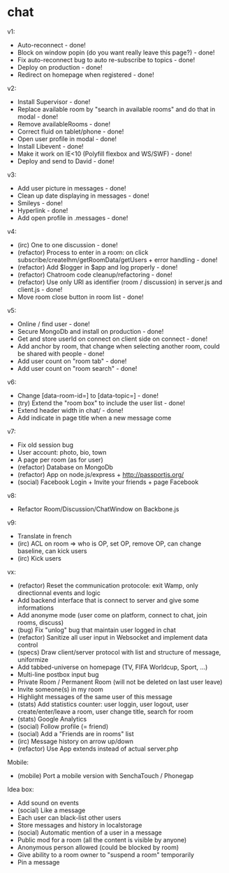 chat
====

v1:
* Auto-reconnect - done!
* Block on window popin (do you want really leave this page?) - done!
* Fix auto-reconnect bug to auto re-subscribe to topics - done!
* Deploy on production - done!
* Redirect on homepage when registered - done!

v2:
* Install Supervisor - done!
* Replace available room by "search in available rooms" and do that in modal - done!
* Remove availableRooms - done!
* Correct fluid on tablet/phone - done!
* Open user profile in modal - done!
* Install Libevent - done!
* Make it work on IE<10 (Polyfill flexbox and WS/SWF) - done!
* Deploy and send to David - done!

v3:
* Add user picture in messages - done!
* Clean up date displaying in messages - done!
* Smileys - done!
* Hyperlink - done!
* Add open profile in .messages - done!

v4:
* (irc) One to one discussion - done!
* (refactor) Process to enter in a room: on click subscribe/createIhm/getRoomData/getUsers + error handling - done!
* (refactor) Add $logger in $app and log properly - done!
* (refactor) Chatroom code cleanup/refactoring - done!
* (refactor) Use only URI as identifier (room / discussion) in server.js and client.js - done!
* Move room close button in room list - done!

v5:
* Online / find user - done!
* Secure MongoDb and install on production - done!
* Get and store userId on connect on client side on connect - done!
* Add anchor by room, that change when selecting another room, could be shared with people - done!
* Add user count on "room tab" - done!
* Add user count on "room search" - done!

v6:
* Change [data-room-id=] to [data-topic=] - done!
* (try) Extend the "room box" to include the user list - done!
* Extend header width in chat/ - done!
* Add indicate in page title when a new message come

v7:
* Fix old session bug
* User account: photo, bio, town
* A page per room (as for user)
* (refactor) Database on MongoDb
* (refactor) App on node.js/express + http://passportjs.org/
* (social) Facebook Login + Invite your friends + page Facebook

v8:
* Refactor Room/Discussion/ChatWindow on Backbone.js

v9:
* Translate in french
* (irc) ACL on room => who is OP, set OP, remove OP, can change baseline, can kick users
* (irc) Kick users

vx:
* (refactor) Reset the communication protocole: exit Wamp, only directionnal events and logic
* Add backend interface that is connect to server and give some informations
* Add anonyme mode (user come on platform, connect to chat, join rooms, discuss)
* (bug) Fix "unlog" bug that maintain user logged in chat
* (refactor) Sanitize all user input in Websocket and implement data control
* (specs) Draw client/server protocol with list and structure of message, uniformize
* Add tabbed-universe on homepage (TV, FIFA Worldcup, Sport, ...)
* Multi-line postbox input bug
* Private Room / Permanent Room (will not be deleted on last user leave)
* Invite someone(s) in my room
* Highlight messages of the same user of this message
* (stats) Add statistics counter: user loggin, user logout, user create/enter/leave a room, user change title, search for room
* (stats) Google Analytics
* (social) Follow profile (= friend)
* (social) Add a "Friends are in rooms" list
* (irc) Message history on arrow up/down
* (refactor) Use App extends instead of actual server.php

Mobile:
* (mobile) Port a mobile version with SenchaTouch / Phonegap

Idea box:
* Add sound on events
* (social) Like a message
* Each user can black-list other users
* Store messages and history in localstorage
* (social) Automatic mention of a user in a message
* Public mod for a room (all the content is visible by anyone)
* Anonymous person allowed (could be blocked by room)
* Give ability to a room owner to "suspend a room" temporarily
* Pin a message